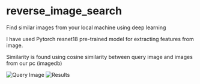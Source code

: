 # reverse_image_search
Find similar images from your local machine using deep learning

I have used Pytorch resnet18 pre-trained model for extracting features from image.

Similarity is found using cosine similarity between query image and images from our pc (imagedb)

![Query Image]('query.png')
![Results]('results.png')
